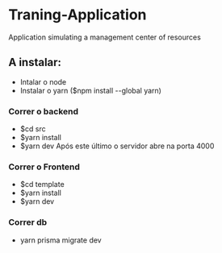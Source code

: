 # Traning-Application
Application simulating a management center of resources 
## A instalar:

- Intalar o node
- Instalar o yarn ($npm install --global yarn)

### Correr o backend

- $cd src
- $yarn install
- $yarn dev
  Após este último o servidor abre na porta 4000

### Correr o Frontend

- $cd template
- $yarn install
- $yarn dev

### Correr db
- yarn prisma migrate dev
